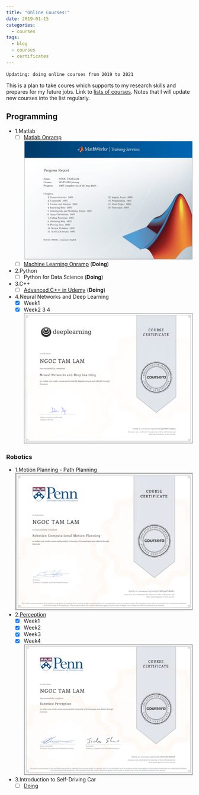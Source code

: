 ```yaml
---
title: "Online Courses!"
date: 2019-01-15
categories:
  - courses
tags:
  - blog
  - courses
  - certificates
---
```

`Updating: doing online courses from 2019 to 2021`

This is a plan to take coures which supports to my research skills and prepares for my future jobs.
Link to [lists of courses](https://lamngoctam.github.io/blog/DoingCourses/). Notes that I will update new courses into the list regularly.

## Programming
- 1.Matlab
  - [ ] [Matlab Onramp]()
  ![alttext](/assets/images/MatlabOnramp.jpg)
  - [ ] [Machine Learning Onramp](https://matlabacademy.mathworks.com/R2019b/portal.html?course=machinelearning) (__Doing__)
  
- 2.Python
  - [ ] Python for Data Science (__Doing__)
      
- 3.C++
  - [ ] [Advanced C++ in Udemy]() (__Doing__)
- 4.Neural Networks and Deep Learning
  - [x] Week1
  - [x] Week2 3 4
  ![alttext](/assets/images/NNDL.png)
  
### Robotics
- 1.Motion Planning - Path Planning
  ![alttext](/assets/images/MotionPlanning.png)
- 2.[Perception](https://www.coursera.org/learn/robotics-perception/home/welcome)
  - [x] Week1
  - [x] Week2 
  - [x] Week3
  - [x] Week4
  ![alttext](/assets/images/Perception.png)
- 3.Introduction to Self-Driving Car
  - [ ] [Doing]()
